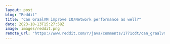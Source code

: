 ```yaml
---
layout: post
blog: "Reddit"
title: "Can GraalVM improve IO/Network performance as well?"
date: 2023-10-13T15:27:58Z
image: images/reddit.png
remote_url: "https://www.reddit.com/r/java/comments/1771cdt/can_graalvm_improve_ionetwork_performance_as_well/"
---
```

